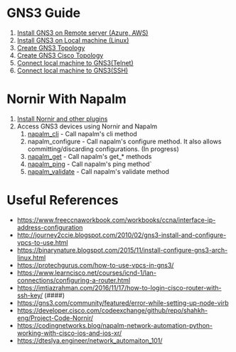 # GNS3 Guide

1. [Install GNS3 on Remote server (Azure, AWS)](gns3-docs/install_remote_server.md)
2. [Install GNS3 on Local machine (Linux)](gns3-docs/install_local_server.md)
3. [Create GNS3 Topology](gns3-docs/create_gns3_topology.md)
4. [Create GNS3 Cisco Topology](gns3-docs/create_cisco_topology.md)
5. [Connect local machine to GNS3(Telnet)](gns3-docs/connect_lm_to_gns3_telnet.md)
6. [Connect local machine to GNS3(SSH)](gns3-docs/connect_lm_to_gns3_ssh.md)

# Nornir With Napalm

1. [Install Nornir and other plugins](nornir-docs/install.md)
2. Access GNS3 devices using Nornir and Napalm
    1. [napalm_cli](nornir/napalm_cli.ipynb) - Call napalm's cli method
    2. napalm_configure - Call napalm's configure method. It also allows committing/discarding configurations. (In progress)
    3. [napalm_get](nornir/napalm_get.ipynb) - Call napalm's get_* methods
    4. [napalm_ping](nornir/napalm_ping.ipynb) - Call napalm's ping method`
    5. [napalm_validate](nornir/napalm_validate.ipynb) - Call napalm's validate method


# Useful References

* https://www.freeccnaworkbook.com/workbooks/ccna/interface-ip-address-configuration
* http://journey2ccie.blogspot.com/2010/02/gns3-install-and-configure-vpcs-to-use.html
* https://binarynature.blogspot.com/2015/11/install-configure-gns3-arch-linux.html
* https://protechgurus.com/how-to-use-vpcs-in-gns3/
* https://www.learncisco.net/courses/icnd-1/lan-connections/configuring-a-router.html
* https://imtiazrahman.com/2016/11/17/how-to-login-cisco-router-with-ssh-key/ (####)
* https://gns3.com/community/featured/error-while-setting-up-node-virb
* https://developer.cisco.com/codeexchange/github/repo/shahkh-eng/Project-Code-Nornir/
* https://codingnetworks.blog/napalm-network-automation-python-working-with-cisco-ios-and-ios-xr/
* https://dteslya.engineer/network_automaiton_101/